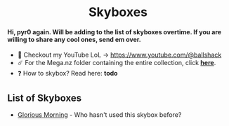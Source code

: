 <h1 align="center">Skyboxes</h1>

#### Hi, pyr0 again. Will be adding to the list of skyboxes overtime. If you are willing to share any cool ones, send em over.
- 🎥 Checkout my YouTube LoL -> https://www.youtube.com/@ballshack
- ☄️ For the Mega.nz folder containing the entire collection, click **<a href="https://mega.nz/folder/YSFyHLaZ#Z8J_UxZl6BfhWiNK1w-A2g">here</a>**.
- ❓  How to skybox? Read here: **todo**

## List of Skyboxes
- <a href="https://mega.nz/folder/5Psg0IpC#QB-zuzYfJQUD0pn8O3HkDA">Glorious Morning</a> - Who hasn't used this skybox before?
 
